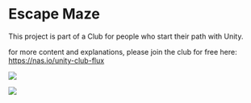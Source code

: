 # Escape Maze

This project is part of a Club for people who start their path with Unity.

for more content and explanations, please join the club for free here: https://nas.io/unity-club-flux

![](Builds/escape-maze-logo.png)

![](Builds/escape-maze-top.png)
